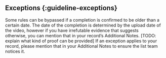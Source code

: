 ## Exceptions {:guideline-exceptions}

Some rules can be bypassed if a completion is confirmed to be older than a certain date. The date of the completion is determined by the upload date of the video, however if you have irrefutable evidence that suggests otherwise, you can mention that in your record’s Additional Notes. \[TODO: explain what kind of proof can be provided\]
If an exception applies to your record, please mention that in your Additional Notes to ensure the list team notices it.